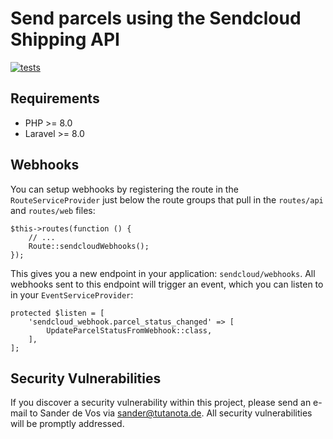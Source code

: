 # Send parcels using the Sendcloud Shipping API

[![tests](https://github.com/sander3/laravel-sendcloud/workflows/Laravel/badge.svg)](https://github.com/sander3/laravel-sendcloud/actions?query=workflow%3ALaravel)

## Requirements

- PHP >= 8.0
- Laravel >= 8.0

## Webhooks
You can setup webhooks by registering the route in the `RouteServiceProvider` just below the route groups that pull in the `routes/api` and `routes/web` files:
```
$this->routes(function () {
    // ...
    Route::sendcloudWebhooks();
});
```
This gives you a new endpoint in your application: `sendcloud/webhooks`. All webhooks sent to this endpoint will trigger an event, which you can listen to in your `EventServiceProvider`:
```
protected $listen = [
    'sendcloud_webhook.parcel_status_changed' => [
        UpdateParcelStatusFromWebhook::class,
    ],
];
```

## Security Vulnerabilities

If you discover a security vulnerability within this project, please send an e-mail to Sander de Vos via [sander@tutanota.de](mailto:sander@tutanota.de). All security vulnerabilities will be promptly addressed.
